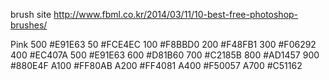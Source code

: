 brush site
http://www.fbml.co.kr/2014/03/11/10-best-free-photoshop-brushes/


Pink
500      #E91E63
50       #FCE4EC
100      #F8BBD0
200      #F48FB1
300      #F06292
400      #EC407A
500      #E91E63
600      #D81B60
700      #C2185B
800      #AD1457
900      #880E4F
A100     #FF80AB
A200     #FF4081
A400     #F50057
A700     #C51162
